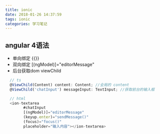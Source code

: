 ```yaml
---
title: ionic
date: 2018-01-26 14:37:59
tags: ionic
categories: 学习笔记
---
```



## angular 4语法

- 单向绑定 {{}}
- 双向绑定 [(ngModel)]="editorMessage"
- 后台获取dom viewChild 
```js
  // ts
  @ViewChild(Content) content: Content; //全局的 content
  @ViewChild('chatInput') messageInput: TextInput; //获取前台的输入框

  // html
  <ion-textarea
        #chatInput
        [(ngModel)]="editorMessage"
        (keyup.enter)="sendMessage()"
        (focus)="focus()"
        placeholder="输入内容"></ion-textarea>
```


